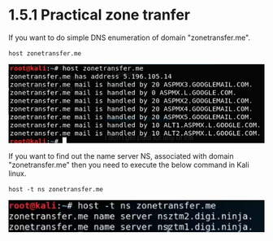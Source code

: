 # 1.5.1 Practical zone tranfer

If you want to do simple DNS enumeration of domain "zonetransfer.me".

```text
host zonetransfer.me
```

![](../../../.gitbook/assets/image-7.png)

If you want to find out the name server NS, associated with domain "zonetransfer.me" then you need to execute the below command in Kali linux.

```text
host -t ns zonetransfer.me
```

![](../../../.gitbook/assets/image-64.png)

## 

